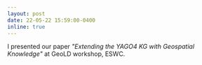```yaml
---
layout: post
date: 22-05-22 15:59:00-0400
inline: true
---
```


I presented our paper <i>"Extending the YAGO4 KG with Geospatial Knowledge"</i> at GeoLD workshop, ESWC.